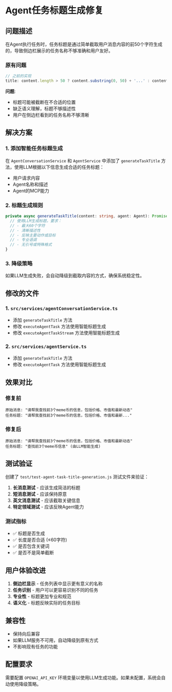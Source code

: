 # Agent任务标题生成修复

## 问题描述

在Agent执行任务时，任务标题是通过简单截取用户消息内容的前50个字符生成的，导致侧边栏展示的任务名称不够准确和用户友好。

### 原有问题
```typescript
// 之前的实现
title: content.length > 50 ? content.substring(0, 50) + '...' : content,
```

**问题**:
- 标题可能被截断在不合适的位置
- 缺乏语义理解，标题不够描述性
- 用户在侧边栏看到的任务名称不够清晰

## 解决方案

### 1. 添加智能任务标题生成

在 `AgentConversationService` 和 `AgentService` 中添加了 `generateTaskTitle` 方法，使用LLM根据以下信息生成合适的任务标题：

- 用户请求内容
- Agent名称和描述
- Agent的MCP能力

### 2. 标题生成规则

```typescript
private async generateTaskTitle(content: string, agent: Agent): Promise<string> {
  // 使用LLM生成标题，要求：
  // - 最大60个字符
  // - 清晰描述性
  // - 反映主要动作或目标
  // - 专业语调
  // - 无引号或特殊格式
}
```

### 3. 降级策略

如果LLM生成失败，会自动降级到截取内容的方式，确保系统稳定性。

## 修改的文件

### 1. `src/services/agentConversationService.ts`
- 添加 `generateTaskTitle` 方法
- 修改 `executeAgentTask` 方法使用智能标题生成
- 修改 `executeAgentTaskStream` 方法使用智能标题生成

### 2. `src/services/agentService.ts`
- 添加 `generateTaskTitle` 方法
- 修改 `executeAgentTask` 方法使用智能标题生成

## 效果对比

### 修复前
```
原始消息: "请帮我查找前3个meme币的信息，包括价格、市值和最新动态"
任务标题: "请帮我查找前3个meme币的信息，包括价格、市值和最新..."
```

### 修复后
```
原始消息: "请帮我查找前3个meme币的信息，包括价格、市值和最新动态"
任务标题: "查找前3个meme币信息" (由LLM智能生成)
```

## 测试验证

创建了 `test/test-agent-task-title-generation.js` 测试文件来验证：

1. **长消息测试** - 应该生成简洁的标题
2. **短消息测试** - 应该保持原意
3. **英文消息测试** - 应该截取关键信息
4. **特定领域测试** - 应该反映Agent能力

### 测试指标
- ✅ 标题是否生成
- ✅ 长度是否合适 (≤60字符)
- ✅ 是否包含关键词
- ✅ 是否不是简单截断

## 用户体验改进

1. **侧边栏显示** - 任务列表中显示更有意义的名称
2. **任务识别** - 用户可以更容易识别不同的任务
3. **专业性** - 标题更加专业和规范
4. **语义化** - 标题反映实际的任务目标

## 兼容性

- 保持向后兼容
- 如果LLM服务不可用，自动降级到原有方式
- 不影响现有任务的功能

## 配置要求

需要配置 `OPENAI_API_KEY` 环境变量以使用LLM生成功能。如果未配置，系统会自动使用降级策略。 